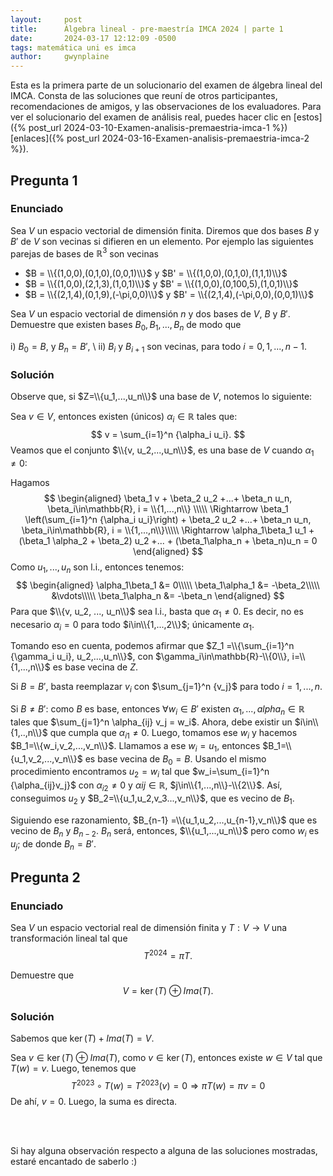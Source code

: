 ```yaml
---
layout:     post
title:      Álgebra lineal - pre-maestría IMCA 2024 | parte 1
date:       2024-03-17 12:12:09 -0500
tags: matemática uni es imca
author:     gwynplaine
---
```


Esta es la primera parte de un solucionario del examen de álgebra lineal del IMCA. 
Consta de las soluciones que reuní de otros participantes, recomendaciones de amigos, 
y las observaciones de los evaluadores. Para ver el solucionario del examen de 
análisis real, puedes hacer clic en [estos]({% post_url 2024-03-10-Examen-analisis-premaestria-imca-1 %}) 
[enlaces]({% post_url 2024-03-16-Examen-analisis-premaestria-imca-2 %}).

## Pregunta 1
### Enunciado
Sea $V$ un espacio vectorial de dimensión finita. Diremos que dos bases $B$ y $B'$ de $V$ 
son vecinas si difieren en un elemento. Por ejemplo las siguientes parejas de bases de 
$\mathbb{R}^3$ son vecinas

+ $B = \\{(1,0,0),(0,1,0),(0,0,1)\\}$ y $B' = \\{(1,0,0),(0,1,0),(1,1,1)\\}$
+ $B = \\{(1,0,0),(2,1,3),(1,0,1)\\}$ y $B' = \\{(1,0,0),(0,100,5),(1,0,1)\\}$
+ $B = \\{(2,1,4),(0,1,9),(-\pi,0,0)\\}$ y $B' = \\{(2,1,4),(-\pi,0,0),(0,0,1)\\}$

Sea $V$ un espacio vectorial de dimensión $n$ y dos bases de $V$, $B$ y $B'$. Demuestre 
que existen bases $B_0, B_1, ... , B_n$ de modo que

i) $B_0=B$, y $B_n=B'$, \\
ii) $B_i$ y $B_{i+1}$ son vecinas, para todo $i = 0, 1, ..., n-1$.

### Solución
Observe que, si $Z=\\{u_1,...,u_n\\}$ una base de $V$, notemos lo siguiente:

Sea $v\in V$, entonces existen (únicos) $\alpha_i\in\mathbb{R}$ tales que:
$$
v = \sum_{i=1}^n {\alpha_i u_i}.
$$
Veamos que el conjunto $\\{v, u_2,...,u_n\\}$,  es una base de $V$ cuando $\alpha_1 \neq 0$:

Hagamos 
$$
\begin{aligned}
\beta_1 v + \beta_2 u_2 +...+ \beta_n u_n, \beta_i\in\mathbb{R}, i = \\{1,...,n\\} \\\\\
\Rightarrow \beta_1 \left(\sum_{i=1}^n {\alpha_i u_i}\right) + \beta_2 u_2 +...+ \beta_n u_n, \beta_i\in\mathbb{R}, i = \\{1,...,n\\}\\\\\
\Rightarrow \alpha_1\beta_1 u_1 + (\beta_1 \alpha_2 + \beta_2) u_2 +... + (\beta_1\alpha_n + \beta_n)u_n = 0
\end{aligned}
$$
Como $u_1,...,u_n$ son l.i., entonces tenemos:
$$
\begin{aligned}
\alpha_1\beta_1 &= 0\\\\\
\beta_1\alpha_1 &= -\beta_2\\\\\
&\vdots\\\\\
\beta_1\alpha_n &= -\beta_n
\end{aligned}
$$
Para que $\\{v, u_2, ..., u_n\\}$ sea l.i., basta que $\alpha_1 \neq 0$. Es decir, no es necesario 
$\alpha_i = 0$ para todo $i\in\\{1,...,2\\}$; únicamente $\alpha_1$.

Tomando eso en cuenta, podemos afirmar que $Z_1 =\\{\sum_{i=1}^n {\gamma_i u_i}, u_2,...,u_n\\}$, 
con $\gamma_i\in\mathbb{R}-\\{0\\}, i=\\{1,...,n\\}$ es base vecina de $Z$.

Si $B = B'$, basta reemplazar $v_i$ con $\sum_{j=1}^n {v_j}$ para todo $i=1,...,n$.

Si $B\neq B'$: como $B$ es base, entonces $\forall w_i\in B'$ existen $\alpha_1,...,alpha_n\in\mathbb{R}$ 
tales que $\sum_{j=1}^n \alpha_{ij} v_j = w_i$. Ahora, debe existir un $i\in\\{1,..,n\\}$ que cumpla que 
$\alpha_{i1}\neq 0$. Luego, tomamos ese $w_i$ y hacemos $B_1=\\{w_i,v_2,...,v_n\\}$. Llamamos a ese 
$w_i=u_1$, entonces $B_1=\\{u_1,v_2,...,v_n\\}$ es base vecina de $B_0=B$. Usando el mismo procedimiento 
encontramos $u_2=w_i$ tal que $w_i=\sum_{i=1}^n {\alpha_{ij}v_j}$ con $\alpha_{i2}\neq 0$ y $\alpha{ij}\in\mathbb{R}$, 
$j\in\\{1,...,n\\}-\\{2\\}$. Así, conseguimos $u_2$ y $B_2=\\{u_1,u_2,v_3...,v_n\\}$, que es vecino de $B_1$.

Siguiendo ese razonamiento, $B_{n-1} =\\{u_1,u_2,...,u_{n-1},v_n\\}$ que es vecino de $B_n$ y $B_{n-2}$. 
$B_n$ será, entonces, $\\{u_1,...,u_n\\}$ pero como $w_i$ es $u_j$; de donde $B_n=B'$.

## Pregunta 2
### Enunciado
Sea $V$ un espacio vectorial real de dimensión finita y $T:V\to V$ una transformación lineal 
tal que 
$$
T^{2024} = \pi T.
$$

Demuestre que 
$$
V = \ker(T)\oplus Ima(T).
$$

### Solución
Sabemos que $\ker(T) + Ima(T) = V$.

Sea $v\in\ker(T)\oplus Ima(T)$, como $v\in\ker(T)$, entonces existe $w\in V$ tal que $T(w) = v$. 
Luego, tenemos que 
$$
T^{2023}\circ T(w) = T^{2023}(v) = 0
\Rightarrow \pi T(w) = \pi v = 0
$$
De ahí, $v=0$. Luego, la suma es directa.

<br><br>

Si hay alguna observación respecto a alguna de las soluciones mostradas, estaré encantado 
de saberlo :\)